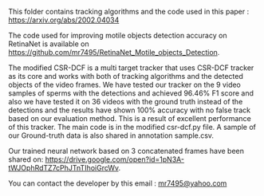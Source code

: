 This folder contains tracking algorithms and the code used in this paper : https://arxiv.org/abs/2002.04034

The code used for improving motile objects detection accuracy on RetinaNet is available on https://github.com/mr7495/RetinaNet_Motile_objects_Detection.

The modified CSR-DCF is a multi target tracker that uses CSR-DCF tracker as its core and works with both of tracking algorithms and the detected objects of the video frames.
We have tested our tracker on the 9 video samples of sperms with the detections and achieved 96.46% F1 score and also we have tested it on 36 videos with the ground truth instead of the detections and the results have shown 100% accuracy with no false track based on our evaluation method.
This is a result of excellent performance of this tracker.
The main code is in the modified csr-dcf.py file.
A sample of our Ground-truth data is also shared in annotation sample.csv.

Our trained neural network based on 3 concatenated frames have been shared on: https://drive.google.com/open?id=1pN3A-tWJOphRdTZ7cPhJTnTIhoiGrcWv.

You can contact the developer by this email : mr7495@yahoo.com
